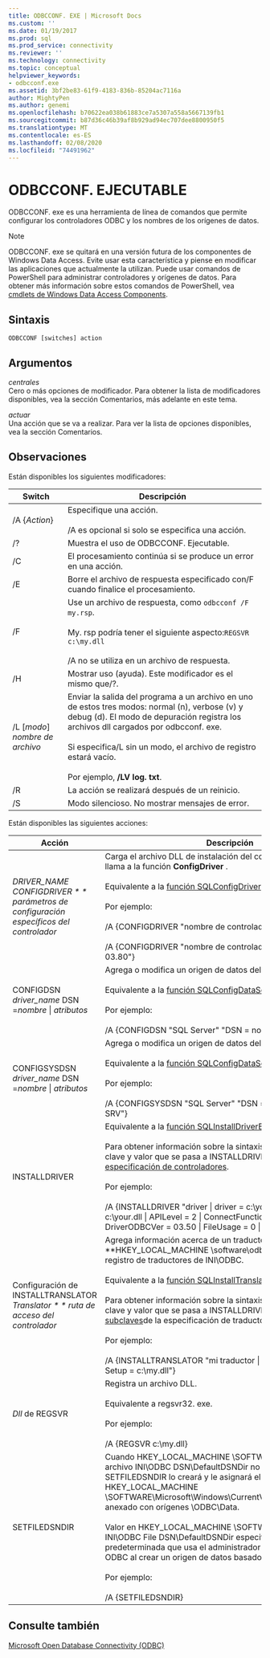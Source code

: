 ```yaml
---
title: ODBCCONF. EXE | Microsoft Docs
ms.custom: ''
ms.date: 01/19/2017
ms.prod: sql
ms.prod_service: connectivity
ms.reviewer: ''
ms.technology: connectivity
ms.topic: conceptual
helpviewer_keywords:
- odbcconf.exe
ms.assetid: 3bf2be83-61f9-4183-836b-85204ac7116a
author: MightyPen
ms.author: genemi
ms.openlocfilehash: b70622ea038b61883ce7a5307a558a5667139fb1
ms.sourcegitcommit: b87d36c46b39af8b929ad94ec707dee8800950f5
ms.translationtype: MT
ms.contentlocale: es-ES
ms.lasthandoff: 02/08/2020
ms.locfileid: "74491962"
---
```

# <a name="odbcconfexe"></a>ODBCCONF. EJECUTABLE
ODBCCONF. exe es una herramienta de línea de comandos que permite configurar los controladores ODBC y los nombres de los orígenes de datos.  
  
> [!NOTE]  
>  ODBCCONF. exe se quitará en una versión futura de los componentes de Windows Data Access. Evite usar esta característica y piense en modificar las aplicaciones que actualmente la utilizan. Puede usar comandos de PowerShell para administrar controladores y orígenes de datos. Para obtener más información sobre estos comandos de PowerShell, vea [cmdlets de Windows Data Access Components](/powershell/module/wdac).  
  
## <a name="syntax"></a>Sintaxis  
  
```console  
ODBCCONF [switches] action  
```  
  
## <a name="arguments"></a>Argumentos  
 *centrales*  
 Cero o más opciones de modificador. Para obtener la lista de modificadores disponibles, vea la sección Comentarios, más adelante en este tema.  
  
 *actuar*  
 Una acción que se va a realizar. Para ver la lista de opciones disponibles, vea la sección Comentarios.  
  
## <a name="remarks"></a>Observaciones  
 Están disponibles los siguientes modificadores:  
  
|Switch|Descripción|  
|------------|-----------------|  
|/A {*Action*}|Especifique una acción.<br /><br /> /A es opcional si solo se especifica una acción.|  
|/?|Muestra el uso de ODBCCONF. Ejecutable.|  
|/C|El procesamiento continúa si se produce un error en una acción.|  
|/E|Borre el archivo de respuesta especificado con/F cuando finalice el procesamiento.|  
|/F|Use un archivo de respuesta, como `odbcconf /F my.rsp`.<br /><br /> My. rsp podría tener el siguiente aspecto:`REGSVR c:\my.dll`<br /><br /> /A no se utiliza en un archivo de respuesta.|  
|/H|Mostrar uso (ayuda). Este modificador es el mismo que/?.|  
|/L [*modo*] *nombre de archivo*|Enviar la salida del programa a un archivo en uno de estos tres modos: normal (n), verbose (v) y debug (d). El modo de depuración registra los archivos dll cargados por odbcconf. exe.<br /><br /> Si especifica/L sin un modo, el archivo de registro estará vacío.<br /><br /> Por ejemplo, **/LV log. txt**.|  
|/R|La acción se realizará después de un reinicio.|  
|/S|Modo silencioso. No mostrar mensajes de error.|  
  
 Están disponibles las siguientes acciones:  
  
|Acción|Descripción|  
|------------|-----------------|  
|*DRIVER_NAME CONFIGDRIVER * * parámetros de configuración específicos del controlador*|Carga el archivo DLL de instalación del controlador adecuado y llama a la función **ConfigDriver** .<br /><br /> Equivalente a la [función SQLConfigDriver](../odbc/reference/syntax/sqlconfigdriver-function.md).<br /><br /> Por ejemplo:<br /><br /> /A {CONFIGDRIVER "nombre de controlador" "CPTimeout = 60"}<br /><br /> /A {CONFIGDRIVER "nombre de controlador" "DriverODBCVer = 03.80"}|  
|CONFIGDSN *driver_name* DSN =*nombre* &#124; *atributos*|Agrega o modifica un origen de datos del sistema.<br /><br /> Equivalente a la [función SQLConfigDataSource](../odbc/reference/syntax/sqlconfigdatasource-function.md).<br /><br /> Por ejemplo:<br /><br /> /A {CONFIGDSN "SQL Server" "DSN = nombre &#124; Server = SRV"}|  
|CONFIGSYSDSN *driver_name* DSN =*nombre* &#124; *atributos*|Agrega o modifica un origen de datos del sistema.<br /><br /> Equivalente a la [función SQLConfigDataSource](../odbc/reference/syntax/sqlconfigdatasource-function.md).<br /><br /> Por ejemplo:<br /><br /> /A {CONFIGSYSDSN "SQL Server" "DSN = nombre &#124; Server = SRV"}|  
|INSTALLDRIVER|Equivalente a la [función SQLInstallDriverEx](../odbc/reference/syntax/sqlinstalldriverex-function.md).<br /><br /> Para obtener información sobre la sintaxis de pares de palabra clave y valor que se pasa a INSTALLDRIVER, vea [subclaves de especificación de controladores](../odbc/reference/install/driver-specification-subkeys.md).<br /><br /> Por ejemplo:<br /><br /> /A {INSTALLDRIVER "driver &#124; driver = c:\your.dll &#124; Setup = c:\your.dll &#124; APILevel = 2 &#124; ConnectFunctions = YYY &#124; DriverODBCVer = 03.50 &#124; FileUsage = 0 &#124; SQLLevel = 1"}|  
|Configuración de INSTALLTRANSLATOR *Translator * * ruta de acceso del controlador*|Agrega información acerca de un traductor al **HKEY_LOCAL_MACHINE \software\odbc\odbcinst. **Clave del registro de traductores de INI\ODBC.<br /><br /> Equivalente a la [función SQLInstallTranslatorEx](../odbc/reference/syntax/sqlinstalltranslatorex-function.md).<br /><br /> Para obtener información sobre la sintaxis de pares de palabra clave y valor que se pasa a INSTALLDRIVER, consulte [subclaves](../odbc/reference/install/translator-specification-subkeys.md)de la especificación de traductor.<br /><br /> Por ejemplo:<br /><br /> /A {INSTALLTRANSLATOR "mi traductor &#124; Translator = c:\my.dll &#124; Setup = c:\my.dll"}|  
|*Dll* de REGSVR|Registra un archivo DLL.<br /><br /> Equivalente a regsvr32. exe.<br /><br /> Por ejemplo:<br /><br /> /A {REGSVR c:\my.dll}|  
|SETFILEDSNDIR|Cuando HKEY_LOCAL_MACHINE \SOFTWARE\ODBC\ODBC. El archivo INI\ODBC DSN\DefaultDSNDir no existe, la acción SETFILEDSNDIR lo creará y le asignará el valor en HKEY_LOCAL_MACHINE \SOFTWARE\Microsoft\Windows\CurrentVersion\CommonFilesDir, anexado con orígenes \ODBC\Data.<br /><br /> Valor en HKEY_LOCAL_MACHINE \SOFTWARE\ODBC\ODBC. INI\ODBC File DSN\DefaultDSNDir especifica la ubicación predeterminada que usa el administrador de orígenes de datos ODBC al crear un origen de datos basado en archivos.<br /><br /> Por ejemplo:<br /><br /> /A {SETFILEDSNDIR}|  
  
## <a name="see-also"></a>Consulte también  
 [Microsoft Open Database Connectivity (ODBC)](../odbc/microsoft-open-database-connectivity-odbc.md)
